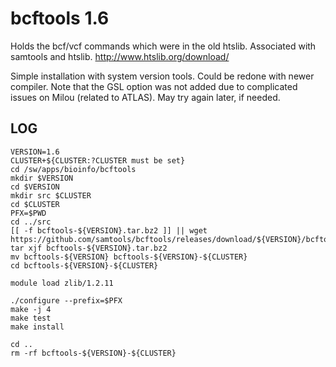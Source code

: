 bcftools 1.6
============

Holds the bcf/vcf commands which were in the old htslib. Associated with samtools and htslib.
<http://www.htslib.org/download/>


Simple installation with system version tools. Could be redone with newer compiler.
Note that the GSL option was not added due to complicated issues on Milou (related to ATLAS).
May try again later, if needed.


LOG
---

    VERSION=1.6
    CLUSTER+${CLUSTER:?CLUSTER must be set}
    cd /sw/apps/bioinfo/bcftools
    mkdir $VERSION
    cd $VERSION
    mkdir src $CLUSTER
    cd $CLUSTER
    PFX=$PWD
    cd ../src
    [[ -f bcftools-${VERSION}.tar.bz2 ]] || wget https://github.com/samtools/bcftools/releases/download/${VERSION}/bcftools-${VERSION}.tar.bz2
    tar xjf bcftools-${VERSION}.tar.bz2
    mv bcftools-${VERSION} bcftools-${VERSION}-${CLUSTER}
    cd bcftools-${VERSION}-${CLUSTER}

    module load zlib/1.2.11

    ./configure --prefix=$PFX
    make -j 4
    make test
    make install

    cd ..
    rm -rf bcftools-${VERSION}-${CLUSTER}

